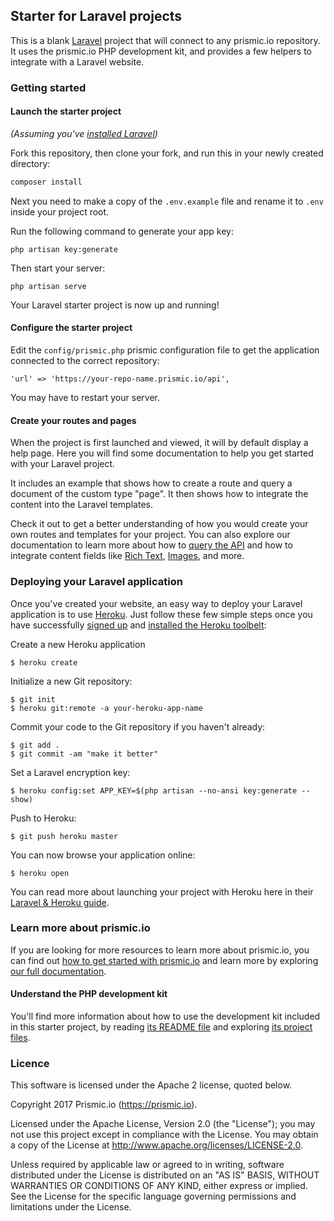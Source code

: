 ## Starter for Laravel projects

This is a blank [Laravel](https://laravel.com/) project that will connect to any prismic.io repository. It uses the prismic.io PHP development kit, and provides a few helpers to integrate with a Laravel website.

### Getting started

#### Launch the starter project

*(Assuming you've [installed Laravel](https://laravel.com/docs/5.4/installation))*

Fork this repository, then clone your fork, and run this in your newly created directory:

```sh
composer install
```

Next you need to make a copy of the `.env.example` file and rename it to `.env` inside your project root.

Run the following command to generate your app key:

```
php artisan key:generate
```

Then start your server:

```
php artisan serve
```

Your Laravel starter project is now up and running! 

#### Configure the starter project

Edit the `config/prismic.php` prismic configuration file to get the application connected to the correct repository:

```
'url' => 'https://your-repo-name.prismic.io/api',
```

You may have to restart your server.

#### Create your routes and pages

When the project is first launched and viewed, it will by default display a help page. Here you will find some documentation to help you get started with your Laravel project.

It includes an example that shows how to create a route and query a document of the custom type "page". It then shows how to integrate the content into the Laravel templates. 

Check it out to get a better understanding of how you would create your own routes and templates for your project. You can also explore our documentation to learn more about how to [query the API](https://prismic.io/docs/php/query-the-api/how-to-query-the-api) and how to integrate content fields like [Rich Text](https://prismic.io/docs/php/templating/rich-text), [Images](https://prismic.io/docs/php/templating/image), and more.

### Deploying your Laravel application

Once you've created your website, an easy way to deploy your Laravel application is to use [Heroku](http://www.heroku.com). Just follow these few simple steps once you have successfully [signed up](https://id.heroku.com/signup/www-header) and [installed the Heroku toolbelt](https://toolbelt.heroku.com/):

Create a new Heroku application

```
$ heroku create
```

Initialize a new Git repository:

```
$ git init
$ heroku git:remote -a your-heroku-app-name
```

Commit your code to the Git repository if you haven't already:

```
$ git add .
$ git commit -am "make it better"
```

Set a Laravel encryption key:

```
$ heroku config:set APP_KEY=$(php artisan --no-ansi key:generate --show)
```

Push to Heroku:

```
$ git push heroku master
```

You can now browse your application online:

```
$ heroku open
```

You can read more about launching your project with Heroku here in their [Laravel & Heroku guide](https://devcenter.heroku.com/articles/getting-started-with-laravel).

### Learn more about prismic.io

If you are looking for more resources to learn more about prismic.io, you can find out [how to get started with prismic.io](https://prismic.io/quickstart#?lang=php) and learn more by exploring [our full documentation](https://prismic.io/docs#?lang=php).

#### Understand the PHP development kit

You'll find more information about how to use the development kit included in this starter project, by reading [its README file](https://github.com/prismicio/php-kit/blob/master/README.md) and exploring [its project files](https://prismic.io/docs/php/getting-started/with-the-php-starter-kit).

### Licence

This software is licensed under the Apache 2 license, quoted below.

Copyright 2017 Prismic.io (https://prismic.io).

Licensed under the Apache License, Version 2.0 (the "License"); you may not use this project except in compliance with the License. You may obtain a copy of the License at http://www.apache.org/licenses/LICENSE-2.0.

Unless required by applicable law or agreed to in writing, software distributed under the License is distributed on an "AS IS" BASIS, WITHOUT WARRANTIES OR CONDITIONS OF ANY KIND, either express or implied. See the License for the specific language governing permissions and limitations under the License.
